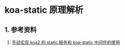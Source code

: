 # koa-static 原理解析

## 1. 参考资料

1. [手动实现 koa2 的 static 服务和 koa-static 中间件的使用](http://www.ptbird.cn/koa2-static-by-self.html)